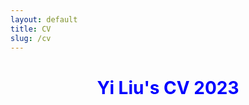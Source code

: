 ```yaml
---
layout: default
title: CV
slug: /cv
---
```


<!DOCTYPE html>
<html>
<body>
	<center>
		<h1 style="color: blue">Yi Liu's CV 2023</h1>
		<object data= "https://yliu1998.github.io/cvpdf/CV_Yi_Liu.pdf"
				width="800"
				height="500">
		</object>
	</center>
</body>
</html>

